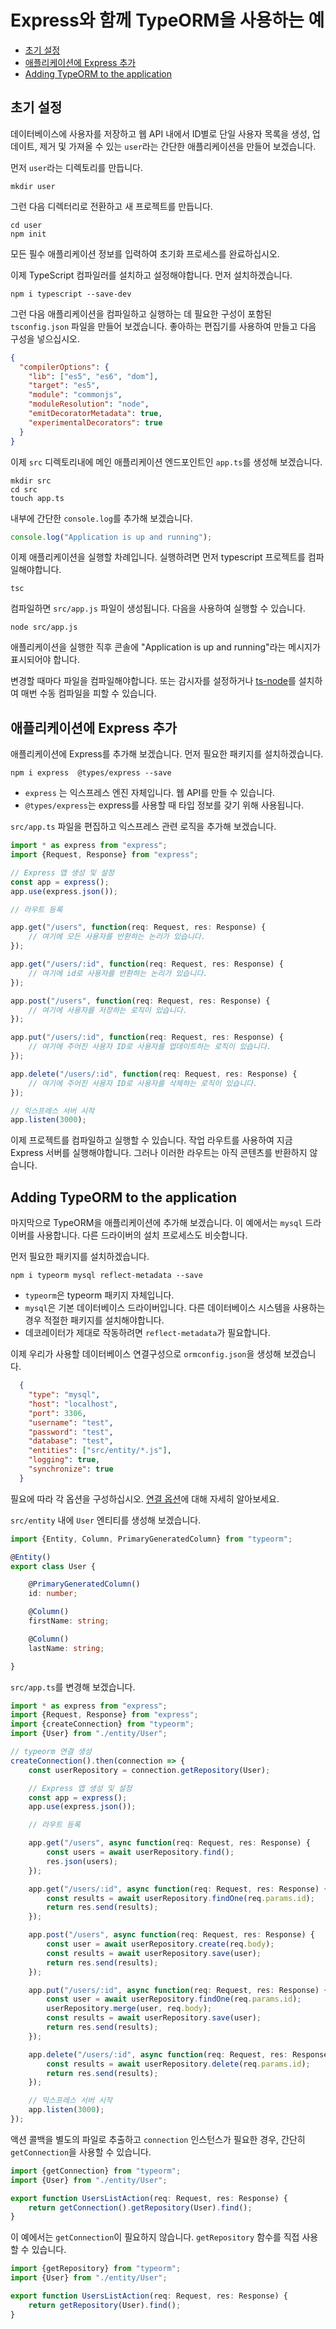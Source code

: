 # Express와 함께 TypeORM을 사용하는 예

- [초기 설정](#초기-설정)
- [애플리케이션에 Express 추가](#애플리케이션에-express-추가)
- [Adding TypeORM to the application](#adding-typeorm-to-the-application)

## 초기 설정

데이터베이스에 사용자를 저장하고 웹 API 내에서 ID별로 단일 사용자 목록을 생성, 업데이트, 제거 및 가져올 수 있는 `user`라는 간단한 애플리케이션을 만들어 보겠습니다.

먼저 `user`라는 디렉토리를 만듭니다.

```
mkdir user
```

그런 다음 디렉터리로 전환하고 새 프로젝트를 만듭니다.

```
cd user
npm init
```

모든 필수 애플리케이션 정보를 입력하여 초기화 프로세스를 완료하십시오.

이제 TypeScript 컴파일러를 설치하고 설정해야합니다. 먼저 설치하겠습니다.

```
npm i typescript --save-dev
```

그런 다음 애플리케이션을 컴파일하고 실행하는 데 필요한 구성이 포함된 `tsconfig.json` 파일을 만들어 보겠습니다. 좋아하는 편집기를 사용하여 만들고 다음 구성을 넣으십시오.

```json
{
  "compilerOptions": {
    "lib": ["es5", "es6", "dom"],
    "target": "es5",
    "module": "commonjs",
    "moduleResolution": "node",
    "emitDecoratorMetadata": true,
    "experimentalDecorators": true
  }
}
```

이제 `src` 디렉토리내에 메인 애플리케이션 엔드포인트인 `app.ts`를 생성해 보겠습니다.

```
mkdir src
cd src
touch app.ts
```

내부에 간단한 `console.log`를 추가해 보겠습니다.

```typescript
console.log("Application is up and running");
```

이제 애플리케이션을 실행할 차례입니다. 실행하려면 먼저 typescript 프로젝트를 컴파일해야합니다.

```
tsc
```

컴파일하면 `src/app.js` 파일이 생성됩니다. 다음을 사용하여 실행할 수 있습니다.

```
node src/app.js
```

애플리케이션을 실행한 직후 콘솔에 "Application is up and running"라는 메시지가 표시되어야 합니다.

변경할 때마다 파일을 컴파일해야합니다. 또는 감시자를 설정하거나 [ts-node](https://github.com/TypeStrong/ts-node)를 설치하여 매번 수동 컴파일을 피할 수 있습니다.

## 애플리케이션에 Express 추가

애플리케이션에 Express를 추가해 보겠습니다. 먼저 필요한 패키지를 설치하겠습니다.

```
npm i express  @types/express --save
```

* `express` 는 익스프레스 엔진 자체입니다. 웹 API를 만들 수 있습니다.
* `@types/express`는 express를 사용할 때 타입 정보를 갖기 위해 사용됩니다.

`src/app.ts` 파일을 편집하고 익스프레스 관련 로직을 추가해 보겠습니다.

```typescript
import * as express from "express";
import {Request, Response} from "express";

// Express 앱 생성 및 설정
const app = express();
app.use(express.json());

// 라우트 등록

app.get("/users", function(req: Request, res: Response) {
    // 여기에 모든 사용자를 반환하는 논리가 있습니다.
});

app.get("/users/:id", function(req: Request, res: Response) {
    // 여기에 id로 사용자를 반환하는 논리가 있습니다.
});

app.post("/users", function(req: Request, res: Response) {
    // 여기에 사용자를 저장하는 로직이 있습니다.
});

app.put("/users/:id", function(req: Request, res: Response) {
    // 여기에 주어진 사용자 ID로 사용자를 업데이트하는 로직이 있습니다.
});

app.delete("/users/:id", function(req: Request, res: Response) {
    // 여기에 주어진 사용자 ID로 사용자를 삭제하는 로직이 있습니다.
});

// 익스프레스 서버 시작
app.listen(3000);
```

이제 프로젝트를 컴파일하고 실행할 수 있습니다.
작업 라우트를 사용하여 지금 Express 서버를 실행해야합니다.
그러나 이러한 라우트는 아직 콘텐츠를 반환하지 않습니다.

## Adding TypeORM to the application

마지막으로 TypeORM을 애플리케이션에 추가해 보겠습니다.
이 예에서는 `mysql` 드라이버를 사용합니다.
다른 드라이버의 설치 프로세스도 비슷합니다.

먼저 필요한 패키지를 설치하겠습니다.

```
npm i typeorm mysql reflect-metadata --save
```

* `typeorm`은 typeorm 패키지 자체입니다.
* `mysql`은 기본 데이터베이스 드라이버입니다. 다른 데이터베이스 시스템을 사용하는 경우 적절한 패키지를 설치해야합니다.
* 데코레이터가 제대로 작동하려면 `reflect-metadata`가 필요합니다.

이제 우리가 사용할 데이터베이스 연결구성으로 `ormconfig.json`을 생성해 보겠습니다.

```json
  {
    "type": "mysql",
    "host": "localhost",
    "port": 3306,
    "username": "test",
    "password": "test",
    "database": "test",
    "entities": ["src/entity/*.js"],
    "logging": true,
    "synchronize": true
  }
```

필요에 따라 각 옵션을 구성하십시오.
[연결 옵션](./connection-options.md)에 대해 자세히 알아보세요.

`src/entity` 내에 `User` 엔티티를 생성해 보겠습니다.

```typescript
import {Entity, Column, PrimaryGeneratedColumn} from "typeorm";

@Entity()
export class User {

    @PrimaryGeneratedColumn()
    id: number;

    @Column()
    firstName: string;

    @Column()
    lastName: string;

}
```

`src/app.ts`를 변경해 보겠습니다.

```typescript
import * as express from "express";
import {Request, Response} from "express";
import {createConnection} from "typeorm";
import {User} from "./entity/User";

// typeorm 연결 생성
createConnection().then(connection => {
    const userRepository = connection.getRepository(User);

    // Express 앱 생성 및 설정
    const app = express();
    app.use(express.json());

    // 라우트 등록

    app.get("/users", async function(req: Request, res: Response) {
        const users = await userRepository.find();
        res.json(users);
    });

    app.get("/users/:id", async function(req: Request, res: Response) {
        const results = await userRepository.findOne(req.params.id);
        return res.send(results);
    });

    app.post("/users", async function(req: Request, res: Response) {
        const user = await userRepository.create(req.body);
        const results = await userRepository.save(user);
        return res.send(results);
    });

    app.put("/users/:id", async function(req: Request, res: Response) {
        const user = await userRepository.findOne(req.params.id);
        userRepository.merge(user, req.body);
        const results = await userRepository.save(user);
        return res.send(results);
    });

    app.delete("/users/:id", async function(req: Request, res: Response) {
        const results = await userRepository.delete(req.params.id);
        return res.send(results);
    });

    // 익스프레스 서버 시작
    app.listen(3000);
});
```

액션 콜백을 별도의 파일로 추출하고 `connection` 인스턴스가 필요한 경우, 간단히 `getConnection`을 사용할 수 있습니다.

```typescript
import {getConnection} from "typeorm";
import {User} from "./entity/User";

export function UsersListAction(req: Request, res: Response) {
    return getConnection().getRepository(User).find();
}
```

이 예에서는 `getConnection`이 필요하지 않습니다. `getRepository` 함수를 직접 사용할 수 있습니다.

```typescript
import {getRepository} from "typeorm";
import {User} from "./entity/User";

export function UsersListAction(req: Request, res: Response) {
    return getRepository(User).find();
}
```
